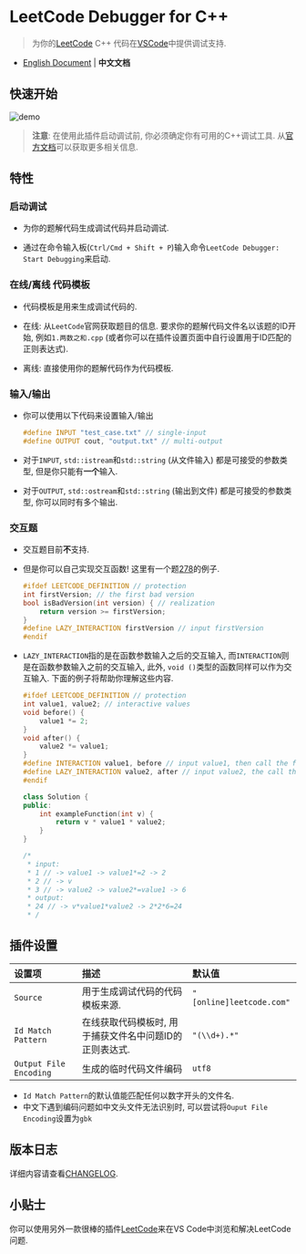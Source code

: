 # LeetCode Debugger for C++

> 为你的[LeetCode](https://leetcode.com/) C++ 代码在[VSCode](https://code.visualstudio.com/)中提供调试支持.

- [English Document](https://github.com/XavierCai1996/vscode-leetcode-cpp-debug/blob/master/README.md) | **中文文档**

## 快速开始

![demo](https://raw.githubusercontent.com/XavierCai1996/vscode-leetcode-cpp-debug/master/docs/imgs/demo.gif)

> **注意**: 在使用此插件启动调试前, 你必须确定你有可用的C++调试工具. 从[官方文档](https://code.visualstudio.com/docs/cpp/config-mingw#cpp-atricles)可以获取更多相关信息.

## 特性

### 启动调试

- 为你的题解代码生成调试代码并启动调试.

- 通过在命令输入板(`Ctrl/Cmd + Shift + P`)输入命令`LeetCode Debugger: Start Debugging`来启动.

### 在线/离线 代码模板

- 代码模板是用来生成调试代码的.

- 在线: 从`LeetCode`官网获取题目的信息. 要求你的题解代码文件名以该题的ID开始, 例如`1.两数之和.cpp` (或者你可以在插件设置页面中自行设置用于ID匹配的正则表达式).

- 离线: 直接使用你的题解代码作为代码模板.

### 输入/输出

- 你可以使用以下代码来设置输入/输出

    ```cpp
    #define INPUT "test_case.txt" // single-input
    #define OUTPUT cout, "output.txt" // multi-output
    ```

- 对于`INPUT`, `std::istream`和`std::string` (从文件输入) 都是可接受的参数类型, 但是你只能有**一个**输入.

- 对于`OUTPUT`, `std::ostream`和`std::string` (输出到文件) 都是可接受的参数类型, 你可以同时有多个输出.

### 交互题

- 交互题目前**不**支持.

- 但是你可以自己实现交互函数! 这里有一个题[278](https://leetcode-cn.com/problems/first-bad-version/)的例子.

    ```cpp
    #ifdef LEETCODE_DEFINITION // protection
    int firstVersion; // the first bad version
    bool isBadVersion(int version) { // realization
        return version >= firstVersion;
    }
    #define LAZY_INTERACTION firstVersion // input firstVersion
    #endif
    ```

- `LAZY_INTERACTION`指的是在函数参数输入之后的交互输入, 而`INTERACTION`则是在函数参数输入之前的交互输入, 此外, `void ()`类型的函数同样可以作为交互输入. 下面的例子将帮助你理解这些内容.

    ```cpp
    #ifdef LEETCODE_DEFINITION // protection
    int value1, value2; // interactive values
    void before() {
        value1 *= 2;
    }
    void after() {
        value2 *= value1;
    }
    #define INTERACTION value1, before // input value1, then call the function 'before()'
    #define LAZY_INTERACTION value2, after // input value2, the call the function 'after()'
    #endif

    class Solution {
    public:
        int exampleFunction(int v) {
            return v * value1 * value2;
        }
    }

    /*
     * input:
     * 1 // -> value1 -> value1*=2 -> 2
     * 2 // -> v
     * 3 // -> value2 -> value2*=value1 -> 6
     * output:
     * 24 // -> v*value1*value2 -> 2*2*6=24
     * /
    ```

## 插件设置

设置项|描述|默认值
:---|:---|:---
`Source`|用于生成调试代码的代码模板来源.|`"[online]leetcode.com"`
`Id Match Pattern`|在线获取代码模板时, 用于捕获文件名中问题ID的正则表达式.|`"(\\d+).*"`
`Output File Encoding`|生成的临时代码文件编码|`utf8`

- `Id Match Pattern`的默认值能匹配任何以数字开头的文件名.
- 中文下遇到编码问题如中文头文件无法识别时, 可以尝试将`Ouput File Encoding`设置为`gbk`

## 版本日志

详细内容请查看[CHANGELOG](https://github.com/XavierCai1996/vscode-leetcode-cpp-debug/blob/master/CHANGELOG.md).

## 小贴士

你可以使用另外一款很棒的插件[LeetCode](https://marketplace.visualstudio.com/items?itemName=shengchen.vscode-leetcode)来在VS Code中浏览和解决LeetCode问题.
